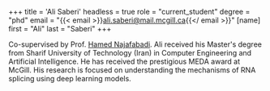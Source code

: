 +++
title = 'Ali Saberi'
headless = true
role = "current_student"
degree = "phd"
email = "{{< email >}}ali.saberi@mail.mcgill.ca{{</ email >}}"
[name]
    first = "Ali"
    last = "Saberi"
+++

Co-supervised by Prof. [Hamed Najafabadi](https://csg.lab.mcgill.ca/). Ali received his Master's degree from Sharif University of Technology (Iran) in Computer Engineering and Artificial Intelligence. He has received the prestigious MEDA award at McGill. His research is focused on understanding the mechanisms of RNA splicing using deep learning models.